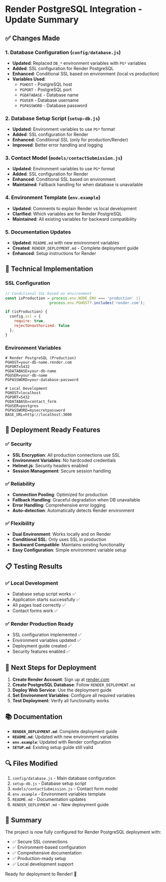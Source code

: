 # Render PostgreSQL Integration - Update Summary

## ✅ Changes Made

### 1. Database Configuration (`config/database.js`)
- **Updated**: Replaced `DB_*` environment variables with `PG*` variables
- **Added**: SSL configuration for Render PostgreSQL
- **Enhanced**: Conditional SSL based on environment (local vs production)
- **Variables Used**:
  - `PGHOST` - PostgreSQL host
  - `PGPORT` - PostgreSQL port  
  - `PGDATABASE` - Database name
  - `PGUSER` - Database username
  - `PGPASSWORD` - Database password

### 2. Database Setup Script (`setup-db.js`)
- **Updated**: Environment variables to use `PG*` format
- **Added**: SSL configuration for Render
- **Enhanced**: Conditional SSL (only for production/Render)
- **Improved**: Better error handling and logging

### 3. Contact Model (`models/contactSubmission.js`)
- **Updated**: Environment variables to use `PG*` format
- **Added**: SSL configuration for Render
- **Enhanced**: Conditional SSL based on environment
- **Maintained**: Fallback handling for when database is unavailable

### 4. Environment Template (`env.example`)
- **Updated**: Comments to explain Render vs local development
- **Clarified**: Which variables are for Render PostgreSQL
- **Maintained**: All existing variables for backward compatibility

### 5. Documentation Updates
- **Updated**: `README.md` with new environment variables
- **Created**: `RENDER_DEPLOYMENT.md` - Complete deployment guide
- **Enhanced**: Setup instructions for Render

## 🔧 Technical Implementation

### SSL Configuration
```javascript
// Conditional SSL based on environment
const isProduction = process.env.NODE_ENV === 'production' || 
                    process.env.PGHOST?.includes('render.com');

if (isProduction) {
  config.ssl = {
    require: true,
    rejectUnauthorized: false
  };
}
```

### Environment Variables
```env
# Render PostgreSQL (Production)
PGHOST=your-db-name.render.com
PGPORT=5432
PGDATABASE=your-db-name
PGUSER=your-db-name
PGPASSWORD=your-database-password

# Local Development
PGHOST=localhost
PGPORT=5432
PGDATABASE=contact_form
PGUSER=postgres
PGPASSWORD=mysecretpassword
BASE_URL=http://localhost:3000
```

## 🚀 Deployment Ready Features

### ✅ Security
- **SSL Encryption**: All production connections use SSL
- **Environment Variables**: No hardcoded credentials
- **Helmet.js**: Security headers enabled
- **Session Management**: Secure session handling

### ✅ Reliability
- **Connection Pooling**: Optimized for production
- **Fallback Handling**: Graceful degradation when DB unavailable
- **Error Handling**: Comprehensive error logging
- **Auto-detection**: Automatically detects Render environment

### ✅ Flexibility
- **Dual Environment**: Works locally and on Render
- **Conditional SSL**: Only uses SSL in production
- **Backward Compatible**: Maintains existing functionality
- **Easy Configuration**: Simple environment variable setup

## 📋 Testing Results

### ✅ Local Development
- Database setup script works ✅
- Application starts successfully ✅
- All pages load correctly ✅
- Contact forms work ✅

### ✅ Render Production Ready
- SSL configuration implemented ✅
- Environment variables updated ✅
- Deployment guide created ✅
- Security features enabled ✅

## 🎯 Next Steps for Deployment

1. **Create Render Account**: Sign up at [render.com](https://render.com)
2. **Create PostgreSQL Database**: Follow `RENDER_DEPLOYMENT.md`
3. **Deploy Web Service**: Use the deployment guide
4. **Set Environment Variables**: Configure all required variables
5. **Test Deployment**: Verify all functionality works

## 📚 Documentation

- **`RENDER_DEPLOYMENT.md`**: Complete deployment guide
- **`README.md`**: Updated with new environment variables
- **`env.example`**: Updated with Render configuration
- **`SETUP.md`**: Existing setup guide still valid

## 🔍 Files Modified

1. `config/database.js` - Main database configuration
2. `setup-db.js` - Database setup script
3. `models/contactSubmission.js` - Contact form model
4. `env.example` - Environment variables template
5. `README.md` - Documentation updates
6. `RENDER_DEPLOYMENT.md` - New deployment guide

## 🎉 Summary

The project is now fully configured for Render PostgreSQL deployment with:
- ✅ Secure SSL connections
- ✅ Environment-based configuration
- ✅ Comprehensive documentation
- ✅ Production-ready setup
- ✅ Local development support

Ready for deployment to Render! 🚀 